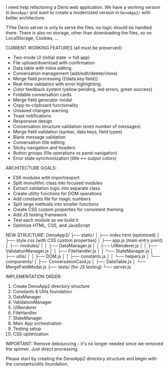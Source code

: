 I need help refactoring a Deno web application. We have a working version in `DenoApp/` and want to create a modernized version in `DenoApp2/` with better architecture.

TYhe Deno server is only to serve the files, no logic should be handled there. There is also no storage, other than downloading the files, so no LocalStorage, Cookies, ...

CURRENT WORKING FEATURES (all must be preserved):

-   Two-mode UI (initial state → full app)
-   File upload/download with confirmation
-   Data table with inline editing
-   Conversation management (add/edit/delete/clone)
-   Merge field processing ({!data.key.field})
-   Real-time validation with error highlighting
-   Color feedback system (yellow pending, red errors, green success)
-   Foldable conversation cards
-   Merge field generator modal
-   Copy-to-clipboard functionality
-   Unsaved changes warning
-   Toast notifications
-   Responsive design
-   Conversation structure validation (even number of messages)
-   Merge field validation (syntax, data keys, field types)
-   Blank message validation
-   Conversation title editing
-   Sticky navigation and headers
-   Button groups (file operations vs panel navigation)
-   Error state synchronization (title ↔ output colors)

ARCHITECTURE GOALS:

-   ES6 modules with import/export
-   Split monolithic class into focused modules
-   Extract validation logic into separate class
-   Create utility functions for DOM operations
-   Add constants file for magic numbers
-   Split large methods into smaller functions
-   Create CSS custom properties for consistent theming
-   Add JS testing framework
-   Test each module as we build it
-   Optimize HTML, CSS, and JavaScript

NEW STRUCTURE:
DenoApp2/
├── static/
│ ├── index.html (optimized)
│ ├── style.css (with CSS custom properties)
│ ├── app.js (main entry point)
│ ├── modules/
│ │ ├── DataManager.js
│ │ ├── UIRenderer.js
│ │ ├── ValidationManager.js
│ │ ├── FileHandler.js
│ │ └── StateManager.js
│ ├── utils/
│ │ ├── DOM.js
│ │ ├── constants.js
│ │ └── helpers.js
│ └── components/
│ ├── ConversationCard.js
│ ├── DataTable.js
│ └── MergeFieldModal.js
├── tests/ (for JS testing)
└── server.js

IMPLEMENTATION ORDER:

1. Create DenoApp2 directory structure
2. Constants & Utils foundation
3. DataManager
4. ValidationManager
5. UIRenderer
6. FileHandler
7. StateManager
8. Main App orchestration
9. Testing setup
10. CSS optimization

IMPORTANT: Remove debouncing - it's no longer needed since we removed the spinner. Just direct processing.

Please start by creating the DenoApp2 directory structure and begin with the constants/utils foundation.

